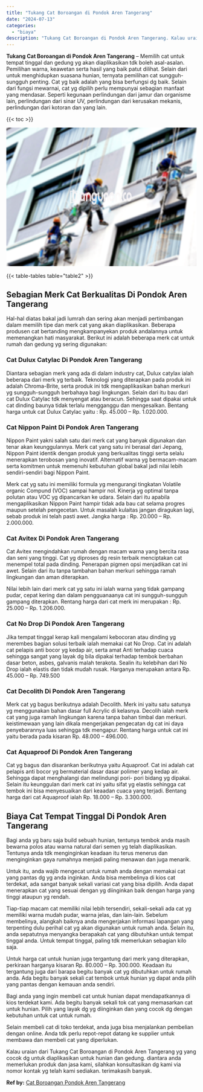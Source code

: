 ```yaml
---
title: "Tukang Cat Boroangan di Pondok Aren Tangerang"
date: "2024-07-13"
categories: 
  - "biaya"
description: "Tukang Cat Boroangan di Pondok Aren Tangerang. Kalau uraian dari Tukang Cat Boroangan di Pondok Aren Tangerang yg yang cocok dg untuk diaplikasikan untuk hun..."
---
```


**Tukang Cat Boroangan di Pondok Aren Tangerang** – Memilih cat untuk tempat tinggal dan gedung yg akan diaplikasikan tdk boleh asal-asalan. Pemilihan warna, keawetan serta hasil yang baik patut dilihat. Selain dari untuk menghidupkan suasana hunian, ternyata pemilihan cat sungguh-sungguh penting. Cat yg baik adalah yang bisa berfungsi dg baik. Selain dari fungsi mewarnai, cat yg dipilih perlu mempunyai sebagian manfaat yang mendasar. Seperti kegunaan perlindungan dari jamur dan organisme lain, perlindungan dari sinar UV, perlindungan dari kerusakan mekanis, perlindungan dari kotoran dan yang lain.

{{< toc >}}

![Tukang Cat Boroangan di Pondok Aren Tangerang](/images/jasa-cat-murah07.png)

{{< table-tables table="table2" >}}

## Sebagian Merk Cat Berkualitas Di Pondok Aren Tangerang

Hal-hal diatas bakal jadi lumrah dan sering akan menjadi pertimbangan dalam memilih tipe dan merk cat yang akan diaplikasikan. Beberapa produsen cat bertanding mengkampanyekan produk andalannya untuk memenangkan hati masyarakat. Berikut ini adalah beberapa merk cat untuk rumah dan gedung yg sering digunakan:

### Cat Dulux Catylac Di Pondok Aren Tangerang

Diantara sebagian merk yang ada di dalam industry cat, Dulux catylax ialah beberapa dari merk yg terbaik. Teknologi yang diterapkan pada produk ini adalah Chroma-Brite, serta produk ini tdk mengaplikasikan bahan merkuri yg sungguh-sungguh berbahaya bagi lingkungan. Selain dari itu bau dari cat Dulux Catylac tdk menyengat atau beracun. Sehingga saat dipakai untuk cat dinding baunya tidak terlalu mengganggu dan mengesalkan. Bentang harga untuk cat Dulux Catylac yaitu : Rp. 45.000 – Rp. 1.020.000.

### Cat Nippon Paint Di Pondok Aren Tangerang

Nippon Paint yakni salah satu dari merk cat yang banyak digunakan dan tenar akan keunggulannya. Merk cat yang satu ini berasal dari Jepang, Nippon Paint identik dengan produk yang berkualitas tinggi serta selalu menerapkan terobosan yang inovatif. Alternatif warna yg bermacam-macam serta komitmen untuk memenuhi kebutuhan global bakal jadi nilai lebih sendiri-sendiri bagi Nippon Paint.

Merk cat yg satu ini memiliki formula yg mengurangi tingkatan Volatile organic Compund (VOC) sampai hampir nol. Kinerja yg optimal tanpa polutan atau VOC yg dipancarkan ke udara. Selain dari itu apabila mengaplikasikan Nippon Paint hampir tidak ada bau cat selama progres maupun setelah pengecetan. Untuk masalah kulaitas jangan diragukan lagi, sebab produk ini telah pasti awet. Jangka harga : Rp. 20.000 – Rp. 2.000.000.

### Cat Avitex Di Pondok Aren Tangerang

Cat Avitex mengindahkan rumah dengan macam warna yang bercita rasa dan seni yang tinggi. Cat yg diproses dg resin terbaik menciptakan cat menempel total pada dinding. Penerapan pigmen opsi menjadikan cat ini awet. Selain dari itu tanpa tambahan bahan merkuri sehingga ramah lingkungan dan aman diterapkan.

Nilai lebih lain dari merk cat yg satu ini ialah warna yang tidak gampang pudar, cepat kering dan dalam pengguanaanya cat ini sungguh-sungguh gampang diterapkan. Rentang harga dari cat merk ini merupakan : Rp. 25.000 – Rp. 1.206.000.

### Cat No Drop Di Pondok Aren Tangerang

Jika tempat tinggal kerap kali mengalami kebocoran atau dinding yg merembes bagian solusi terbaik ialah memakai cat No Drop. Cat ini adalah cat pelapis anti bocor yg kedap air, serta amat Anti terhadap cuaca sehingga sangat yang layak dg bila dipakai terhadap tembok berbahan dasar beton, asbes, galvanis malah terakota. Sealin itu kelebihan dari No Drop ialah elastis dan tidak mudah rusak. Harganya merupakan antara Rp. 45.000 – Rp. 749.500

### Cat Decolith Di Pondok Aren Tangerang

Merk cat yg bagus berikutnya adalah Decolith. Merk ini yaitu satu satunya yg menggunakan bahan dasar full Acrylic di kelasnya. Decolih ialah merk cat yang juga ramah lingkungan karena tanpa bahan timbal dan merkuri. keistimewaan yang lain dikala mengerjakan pengecatan dg cat ini daya penyebarannya luas sehingga tdk mengapur. Rentang harga untuk cat ini yaitu berada pada kisaran Rp. 48.000 – 496.000.

### Cat Aquaproof Di Pondok Aren Tangerang

Cat yg bagus dan disarankan berikutnya yaitu Aquaproof. Cat ini adalah cat pelapis anti bocor yg bermaterial dasar dasar polimer yang kedap air. Sehingga dapat menghalangi dan melindungi pori- pori bidang yg dipakai. Selain itu keunggulan dari merk cat ini yaitu sifat yg elastis sehingga cat tembok ini bisa menyesuaikan dari keaadan cuaca yang terjadi. Bentang harga dari cat Aquaproof ialah Rp. 18.000 – Rp. 3.300.000.

## Biaya Cat Tempat Tinggal Di Pondok Aren Tangerang

Bagi anda yg baru saja build sebuah hunian, tentunya tembok anda masih bewarna polos atau warna natural dari semen yg telah diaplikasikan. Tentunya anda tdk menginginkan keadaan itu terus menerus dan menginginkan gaya rumahnya menjadi paling menawan dan juga menarik.

Untuk itu, anda wajib mengecat untuk rumah anda dengan memakai cat yang pantas dg yg anda inginkan. Anda bisa membelinya di kios cat terdekat, ada sangat banyak sekali variasi cat yang bisa dipilih. Anda dapat menerapkan cat yang sesuai dengan yg diinginkan baik dengan harga yang tinggi ataupun yg rendah.

Tiap-tiap macam cat memiliki nilai lebih tersendiri, sekali-sekali ada cat yg memiliki warna mudah pudar, warna jelas, dan lain-lain. Sebelum membelinya, alangkah baiknya anda mengerjakan informasi lapangan yang terpenting dulu perihal cat yg akan digunakan untuk rumah anda. Selain itu, anda sepatutnya menyangka berapakah cat yang dibutuhkan untuk tempat tinggal anda. Untuk tempat tinggal, paling tdk memerlukan sebagian kilo saja.

Untuk harga cat untuk hunian juga tergantung dari merk yang diterapkan, perkiraan harganya kisaran Rp. 80.000 – Rp. 300.000. Keadaan itu tergantung juga dari barapa begitu banyak cat yg dibutuhkan untuk rumah anda. Ada begitu banyak sekali cat tembok untuk hunian yg dapat anda pilih yang pantas dengan kemauan anda sendiri.

Bagi anda yang ingin membeli cat untuk hunian dapat mendapatkannya di kios terdekat kami. Ada begitu banyak sekali tok cat yang memasarkan cat untuk hunian. Pilih yang layak dg yg diinginkan dan yang cocok dg dengan kebutuhan untuk cat untuk rumah.

Selain membeli cat di toko terdekat, anda juga bisa menjalankan pembelian dengan online. Anda tdk perlu repot-repot datang ke supplier untuk membawa dan membeli cat yang diperlukan.

Kalau uraian dari Tukang Cat Boroangan di Pondok Aren Tangerang yg yang cocok dg untuk diaplikasikan untuk hunian dan gedung. diantara anda memerlukan produk dan jasa kami, silahkan konsultasikan dg kami via nomor kontak yg telah kami sediakan. terimakasih banyak.

**Ref by:** [Cat Boroangan Pondok Aren Tangerang](https://id.wikipedia.org/wiki/Cat)
